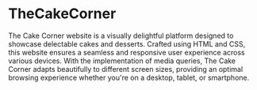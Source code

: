 # TheCakeCorner
The Cake Corner website is a visually delightful platform designed to showcase delectable cakes and desserts. Crafted using HTML and CSS, this website ensures a seamless and responsive user experience across various devices. With the implementation of media queries, The Cake Corner adapts beautifully to different screen sizes, providing an optimal browsing experience whether you're on a desktop, tablet, or smartphone.